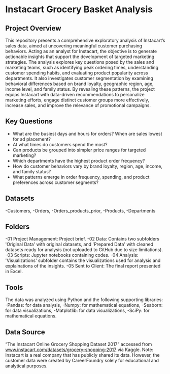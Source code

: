 # Instacart Grocery Basket Analysis

## Project Overview
This repository presents a comprehensive exploratory analysis of Instacart’s sales data, aimed at uncovering meaningful customer purchasing behaviors. Acting as an analyst for Instacart, the objective is to generate actionable insights that support the development of targeted marketing strategies.
The analysis explores key questions posed by the sales and marketing teams, such as identifying peak ordering times, understanding customer spending habits, and evaluating product popularity across departments. It also investigates customer segmentation by examining behavioral differences based on brand loyalty, geographic region, age, income level, and family status.
By revealing these patterns, the project equips Instacart with data-driven recommendations to personalize marketing efforts, engage distinct customer groups more effectively, increase sales, and improve the relevance of promotional campaigns.

## Key Questions
- What are the busiest days and hours for orders? When are sales lowest for ad placement?
- At what times do customers spend the most?
- Can products be grouped into simpler price ranges for targeted marketing?
- Which departments have the highest product order frequency?
- How do customer behaviors vary by brand loyalty, region, age, income, and family status?
- What patterns emerge in order frequency, spending, and product preferences across customer segments?

## Datasets
-Customers,
-Orders,
-Orders_products_prior,
-Products,
-Departments

## Folders

-01 Project Management: Project brief.
-02 Data: Contains two subfolders 'Original Data' with original datasets, and 'Prepared Data' with cleaned datasets ready for analysis (not uploaded to GitHub due to size limitations).
-03 Scripts: Jupyter notebooks containing codes.
-04 Analysis: 'Visualizations' subfolder contains the visualizations used for analysis and explainations of the insights.
-05 Sent to Client: The final report presented in Excel.

## Tools

The data was analyzed using Python and the following supporting libraries:
-Pandas: for data analysis,
-Numpy: for mathematical equations,
-Seaborn: for data visualizations,
-Matplotlib: for data visualizations,
-SciPy: for mathematical equations.

## Data Source
“The Instacart Online Grocery Shopping Dataset 2017” accessed from www.instacart.com/datasets/grocery-shopping-2017 via Kaggle.
Note: Instacart is a real company that has publicly shared its data. However, the customer data were created by CareerFoundry solely for educational and analytical purposes.
